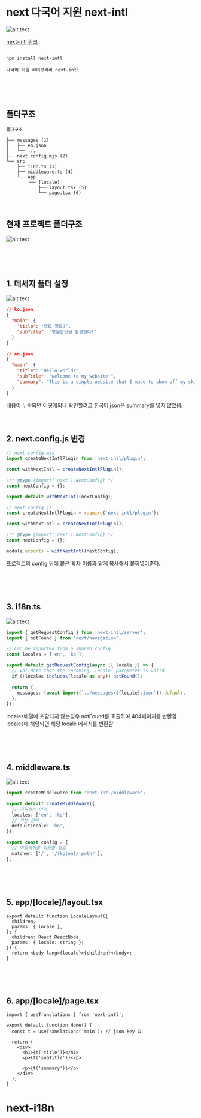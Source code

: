 # next 다국어 지원 next-intl

![alt text](til0.gif)

[next-intl 링크](https://next-intl-docs.vercel.app/docs/getting-started)

```

npm install next-intl

다국어 지원 라이브러리 next-intl

```

<br/>
<br/>
<br/>

## 폴더구조

```
폴더구조

├── messages (1)
│   ├── en.json
│   └── ...
├── next.config.mjs (2)
└── src
    ├── i18n.ts (3)
    ├── middleware.ts (4)
    └── app
        └── [locale]
            ├── layout.tsx (5)
            └── page.tsx (6)
```

<br/>

## 현재 프로젝트 폴더구조

![alt text](til1.png)

<br/>
<br/>
<br/>

## 1. 메세지 폴더 설정

![alt text](til2.png)

```json
// ko.json
{
  "main": {
    "title": "헬로 월드!",
    "subTitle": "방문한것을 환영한다!"
  }
}

// en.json
{
  "main": {
    "title": "Hello world!",
    "subTitle": "welcome to my website!",
    "summary": "This is a simple website that I made to show off my skills. I hope you like it!"
  }
}

```

내용이 누락되면 어떻게되나 확인할려고 한국어 json은 summary를 넣지 않았음.
<br/>
<br/>
<br/>

## 2. next.config.js 변경

```js
// next.config.mjs
import createNextIntlPlugin from 'next-intl/plugin';

const withNextIntl = createNextIntlPlugin();

/** @type {import('next').NextConfig} */
const nextConfig = {};

export default withNextIntl(nextConfig);
```

```js
// next.config.js
const createNextIntlPlugin = require('next-intl/plugin');

const withNextIntl = createNextIntlPlugin();

/** @type {import('next').NextConfig} */
const nextConfig = {};

module.exports = withNextIntl(nextConfig);
```

프로젝트의 config 뒤에 붙은 확자 이름과 맡게 복사해서 붙혀넣어준다.

<br/>
<br/>
<br/>

## 3. i18n.ts

![alt text](til3.png)

```ts
import { getRequestConfig } from 'next-intl/server';
import { notFound } from 'next/navigation';

// Can be imported from a shared config
const locales = ['en', 'ko'];

export default getRequestConfig(async ({ locale }) => {
  // Validate that the incoming `locale` parameter is valid
  if (!locales.includes(locale as any)) notFound();

  return {
    messages: (await import(`../messages/${locale}.json`)).default,
  };
});
```

locales배열에 포함되지 않는경우 notFound를 호출하여 404페이지를 반환함<br/>
locales에 해당되면 해당 locale 메세지를 반환함

<br/>
<br/>
<br/>

## 4. middleware.ts

![alt text](til4.png)

```ts
import createMiddleware from 'next-intl/middleware';

export default createMiddleware({
  // 지원하는 언어
  locales: ['en', 'ko'],
  // 기본 언어
  defaultLocale: 'ko',
});

export const config = {
  // 미들웨어를 적용할 경로
  matcher: ['/', '/(ko|en)/:path*'],
};
```

<br/>
<br/>
<br/>

## 5. app/[locale]/layout.tsx

```tsx
export default function LocaleLayout({
  children,
  params: { locale },
}: {
  children: React.ReactNode;
  params: { locale: string };
}) {
  return <body lang={locale}>{children}</body>;
}
```

<br/>
<br/>
<br/>

## 6. app/[locale]/page.tsx

```tsx
import { useTranslations } from 'next-intl';

export default function Home() {
  const t = useTranslations('main'); // json key 값

  return (
    <div>
      <h1>{t('title')}</h1>
      <p>{t('subTitle')}</p>

      <p>{t('summary')}</p>
    </div>
  );
}
```
# next-i18n
